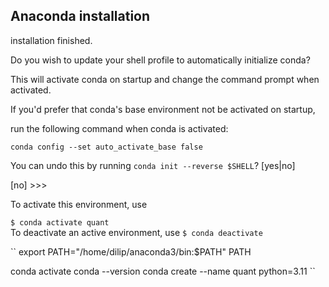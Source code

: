 ## Anaconda installation
installation finished.

Do you wish to update your shell profile to automatically initialize conda?

This will activate conda on startup and change the command prompt when activated.

If you'd prefer that conda's base environment not be activated on startup,

   run the following command when conda is activated:


``
conda config --set auto_activate_base false
``


You can undo this by running `conda init --reverse $SHELL`? [yes|no]

[no] >>> 


To activate this environment, use                                             
``                                                                               
$ conda activate quant                                                    
``
To deactivate an active environment, use
``
$ conda deactivate
``

``
export PATH="/home/dilip/anaconda3/bin:$PATH"
PATH

conda activate
conda --version
conda create --name quant python=3.11
``





